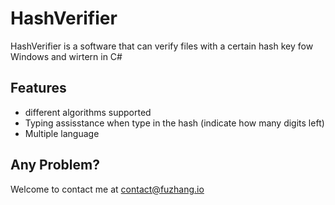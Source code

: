 # HashVerifier
HashVerifier is a software that can verify files with a certain hash key fow Windows and wirtern in C# 


## Features
* different algorithms supported 
* Typing assisstance when type in the hash (indicate how many digits left)
* Multiple language


## Any Problem?
Welcome to contact me at contact@fuzhang.io
